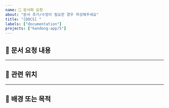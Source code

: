 ```yaml
---
name: 📄 문서화 요청
about: "문서 추가/수정이 필요한 경우 작성해주세요"
title: "[DOCS] "
labels: ["documentation"]
projects: ["handong-app/5"]
---
```


<!-- CMS 이슈 가이드 -->
<!-- 가이드이므로 필요없는 내용은 지워주셔도 됩니다! -->

## 📄 문서 요청 내용
<!-- 어떤 문서가 필요한지, 또는 어떤 내용을 추가/수정해야 하는지 설명해주세요 -->

___ 

## 📂 관련 위치
<!-- 수정이 필요한 파일이나 위치를 구체적으로 적어주세요 -->

___ 

## 📌 배경 또는 목적
<!-- 문서화의 필요성이나 사용하는 대상 등을 설명해주세요 -->
